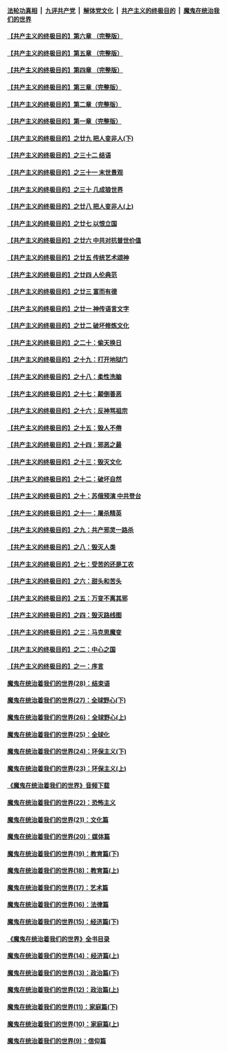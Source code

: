 

####  [法轮功真相](../../../../basic/blob/master/README.md?t=07080702) &nbsp;|&nbsp; [九评共产党](../../../../9ping.md/blob/master/README.md?t=07080702) &nbsp;|&nbsp; [解体党文化](../../../../jtdwh.md/blob/master/README.md?t=07080702)  &nbsp;|&nbsp; [共产主义的终极目的](../../../../gczydzjmd.md/blob/master/README.md?t=07080702) &nbsp;|&nbsp; [魔鬼在统治我们的世界](../../../../mgztzwmdsj.md/blob/master/README.md?t=07080702) 

#### [【共产主义的终极目的】第六章 （完整版）](../pages/nsc422/n11428913.md?t=07080702) 

#### [【共产主义的终极目的】第五章 （完整版）](../pages/nsc422/n11428912.md?t=07080702) 

#### [【共产主义的终极目的】第四章 （完整版）](../pages/nsc422/n11428907.md?t=07080702) 

#### [【共产主义的终极目的】第三章（完整版）](../pages/nsc422/n11428848.md?t=07080702) 

#### [【共产主义的终极目的】第二章（完整版）](../pages/nsc422/n11428831.md?t=07080702) 

#### [【共产主义的终极目的】第一章（完整版）](../pages/nsc422/n11417651.md?t=07080702) 

#### [【共产主义的终极目的】之廿九 把人变非人(下)](../pages/nsc422/n11344140.md?t=07080702) 

#### [【共产主义的终极目的】之三十二 结语](../pages/nsc422/n11360535.md?t=07080702) 

#### [【共产主义的终极目的】之三十一 末世景观](../pages/nsc422/n11351129.md?t=07080702) 

#### [【共产主义的终极目的】之三十 几成狼世界](../pages/nsc422/n11348280.md?t=07080702) 

#### [【共产主义的终极目的】之廿八 把人变非人(上)](../pages/nsc422/n11340492.md?t=07080702) 

#### [【共产主义的终极目的】之廿七 以恨立国](../pages/nsc422/n11336944.md?t=07080702) 

#### [【共产主义的终极目的】之廿六 中共对抗普世价值](../pages/nsc422/n11324785.md?t=07080702) 

#### [【共产主义的终极目的】之廿五 传统艺术颂神](../pages/nsc422/n11296396.md?t=07080702) 

#### [【共产主义的终极目的】之廿四 人伦典范](../pages/nsc422/n11296397.md?t=07080702) 

#### [【共产主义的终极目的】之廿三 富而有德](../pages/nsc422/n11283598.md?t=07080702) 

#### [【共产主义的终极目的】之廿一 神传语言文字](../pages/nsc422/n11263265.md?t=07080702) 

#### [【共产主义的终极目的】之廿二 破坏修炼文化](../pages/nsc422/n11245728.md?t=07080702) 

#### [【共产主义的终极目的】之二十：偷天换日](../pages/nsc422/n11238846.md?t=07080702) 

#### [【共产主义的终极目的】之十九：打开地狱门](../pages/nsc422/n11206376.md?t=07080702) 

#### [【共产主义的终极目的】之十八：柔性洗脑](../pages/nsc422/n11199994.md?t=07080702) 

#### [【共产主义的终极目的】之十七：颠倒善恶](../pages/nsc422/n11179782.md?t=07080702) 

#### [【共产主义的终极目的】之十六：反神骂祖宗](../pages/nsc422/n11166798.md?t=07080702) 

#### [【共产主义的终极目的】之十五：毁人不倦](../pages/nsc422/n11166792.md?t=07080702) 

#### [【共产主义的终极目的】之十四：邪恶之最](../pages/nsc422/n11150249.md?t=07080702) 

#### [【共产主义的终极目的】之十三：毁灭文化](../pages/nsc422/n11135227.md?t=07080702) 

#### [【共产主义的终极目的】之十二：破坏自然](../pages/nsc422/n11135214.md?t=07080702) 

#### [【共产主义的终极目的】之十：苏俄预演 中共登台](../pages/nsc422/n11118424.md?t=07080702) 

#### [【共产主义的终极目的】之十一：屠杀精英](../pages/nsc422/n11118442.md?t=07080702) 

#### [【共产主义的终极目的】之九：共产邪灵一路杀](../pages/nsc422/n11114139.md?t=07080702) 

#### [【共产主义的终极目的】之八：毁灭人类](../pages/nsc422/n11108503.md?t=07080702) 

#### [【共产主义的终极目的】之七：受苦的还是工农](../pages/nsc422/n11101809.md?t=07080702) 

#### [【共产主义的终极目的】之六：甜头和苦头](../pages/nsc422/n11096971.md?t=07080702) 

#### [【共产主义的终极目的】之五：万变不离其邪](../pages/nsc422/n11091285.md?t=07080702) 

#### [【共产主义的终极目的】之四：毁灭路线图](../pages/nsc422/n11086284.md?t=07080702) 

#### [【共产主义的终极目的】之三：马克思魔变](../pages/nsc422/n11061941.md?t=07080702) 

#### [【共产主义的终极目的】之二：中心之国](../pages/nsc422/n11047728.md?t=07080702) 

#### [【共产主义的终极目的】之一：序言](../pages/nsc422/n11086077.md?t=07080702) 

#### [魔鬼在统治着我们的世界(28)：结束语](../pages/nsc422/n10936246.md?t=07080702) 

#### [魔鬼在统治着我们的世界(27)：全球野心(下)](../pages/nsc422/n10928319.md?t=07080702) 

#### [魔鬼在统治着我们的世界(26)：全球野心(上)](../pages/nsc422/n10900318.md?t=07080702) 

#### [魔鬼在统治着我们的世界(25)：全球化](../pages/nsc422/n10788205.md?t=07080702) 

#### [魔鬼在统治着我们的世界(24)：环保主义(下)](../pages/nsc422/n10695307.md?t=07080702) 

#### [魔鬼在统治着我们的世界(23)：环保主义(上)](../pages/nsc422/n10688613.md?t=07080702) 

#### [《魔鬼在统治着我们的世界》音频下载](../pages/nsc422/n10635553.md?t=07080702) 

#### [魔鬼在统治着我们的世界(22)：恐怖主义](../pages/nsc422/n10614727.md?t=07080702) 

#### [魔鬼在统治着我们的世界(21)：文化篇](../pages/nsc422/n10597706.md?t=07080702) 

#### [魔鬼在统治着我们的世界(20)：媒体篇](../pages/nsc422/n10586579.md?t=07080702) 

#### [魔鬼在统治着我们的世界(19)：教育篇(下)](../pages/nsc422/n10564808.md?t=07080702) 

#### [魔鬼在统治着我们的世界(18)：教育篇(上)](../pages/nsc422/n10526970.md?t=07080702) 

#### [魔鬼在统治着我们的世界(17)：艺术篇](../pages/nsc422/n10499093.md?t=07080702) 

#### [魔鬼在统治着我们的世界(16)：法律篇](../pages/nsc422/n10485969.md?t=07080702) 

#### [魔鬼在统治着我们的世界(15)：经济篇(下)](../pages/nsc422/n10469975.md?t=07080702) 

#### [《魔鬼在统治着我们的世界》全书目录](../pages/nsc422/n10464261.md?t=07080702) 

#### [魔鬼在统治着我们的世界(14)：经济篇(上)](../pages/nsc422/n10457370.md?t=07080702) 

#### [魔鬼在统治着我们的世界(13)：政治篇(下)](../pages/nsc422/n10448270.md?t=07080702) 

#### [魔鬼在统治着我们的世界(12)：政治篇(上)](../pages/nsc422/n10444576.md?t=07080702) 

#### [魔鬼在统治着我们的世界(11)：家庭篇(下)](../pages/nsc422/n10440961.md?t=07080702) 

#### [魔鬼在统治着我们的世界(10)：家庭篇(上)](../pages/nsc422/n10435448.md?t=07080702) 

#### [魔鬼在统治着我们的世界(9)：信仰篇](../pages/nsc422/n10432159.md?t=07080702) 


